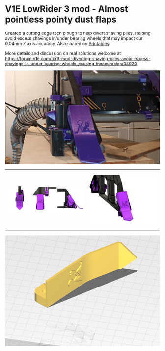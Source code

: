 # V1E LowRider 3 mod - Almost pointless pointy dust flaps

Created a cutting edge tech plough to help divert shaving piles.  Helping avoid excess shavings in/under bearing wheels that may impact our 0.04mm Z axis accuracy.  Also shared on [Printables](https://www.printables.com/model/426176-v1e-lowrider-3-almost-pointless-pointy-dust-flaps).

More details and discussion on real solutions welcome at https://forum.v1e.com/t/lr3-mod-diverting-shaving-piles-avoid-excess-shavings-in-under-bearing-wheels-causing-inaccuracies/34020

![](img/example.png)
<table><tr><td>

![](img/render.png)

</td><td>

![](img/render_ortho.png)

</td></tr></table>

![](img/cura.png)
